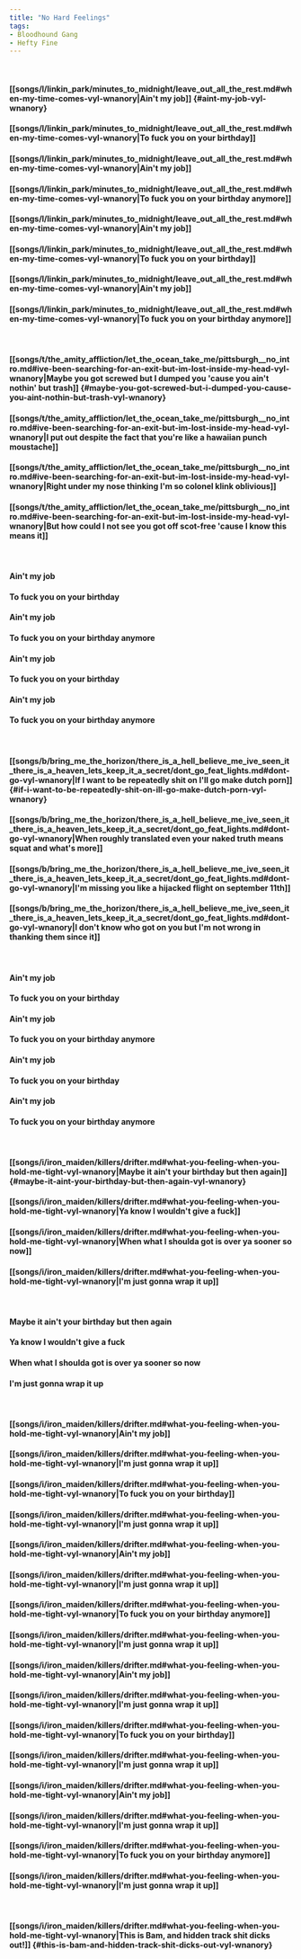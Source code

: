 ```yaml
---
title: "No Hard Feelings"
tags:
- Bloodhound Gang
- Hefty Fine
---
```

&nbsp;
#### [[songs/l/linkin_park/minutes_to_midnight/leave_out_all_the_rest.md#when-my-time-comes-vyl-wnanory|Ain't my job]] {#aint-my-job-vyl-wnanory}
#### [[songs/l/linkin_park/minutes_to_midnight/leave_out_all_the_rest.md#when-my-time-comes-vyl-wnanory|To fuck you on your birthday]]
#### [[songs/l/linkin_park/minutes_to_midnight/leave_out_all_the_rest.md#when-my-time-comes-vyl-wnanory|Ain't my job]]
#### [[songs/l/linkin_park/minutes_to_midnight/leave_out_all_the_rest.md#when-my-time-comes-vyl-wnanory|To fuck you on your birthday anymore]]
#### [[songs/l/linkin_park/minutes_to_midnight/leave_out_all_the_rest.md#when-my-time-comes-vyl-wnanory|Ain't my job]]
#### [[songs/l/linkin_park/minutes_to_midnight/leave_out_all_the_rest.md#when-my-time-comes-vyl-wnanory|To fuck you on your birthday]]
#### [[songs/l/linkin_park/minutes_to_midnight/leave_out_all_the_rest.md#when-my-time-comes-vyl-wnanory|Ain't my job]]
#### [[songs/l/linkin_park/minutes_to_midnight/leave_out_all_the_rest.md#when-my-time-comes-vyl-wnanory|To fuck you on your birthday anymore]]
&nbsp;
#### [[songs/t/the_amity_affliction/let_the_ocean_take_me/pittsburgh__no_intro.md#ive-been-searching-for-an-exit-but-im-lost-inside-my-head-vyl-wnanory|Maybe you got screwed but I dumped you 'cause you ain't nothin' but trash]] {#maybe-you-got-screwed-but-i-dumped-you-cause-you-aint-nothin-but-trash-vyl-wnanory}
#### [[songs/t/the_amity_affliction/let_the_ocean_take_me/pittsburgh__no_intro.md#ive-been-searching-for-an-exit-but-im-lost-inside-my-head-vyl-wnanory|I put out despite the fact that you're like a hawaiian punch moustache]]
#### [[songs/t/the_amity_affliction/let_the_ocean_take_me/pittsburgh__no_intro.md#ive-been-searching-for-an-exit-but-im-lost-inside-my-head-vyl-wnanory|Right under my nose thinking I'm so colonel klink oblivious]]
#### [[songs/t/the_amity_affliction/let_the_ocean_take_me/pittsburgh__no_intro.md#ive-been-searching-for-an-exit-but-im-lost-inside-my-head-vyl-wnanory|But how could I not see you got off scot-free 'cause I know this means it]]
&nbsp;
#### Ain't my job
#### To fuck you on your birthday
#### Ain't my job
#### To fuck you on your birthday anymore
#### Ain't my job
#### To fuck you on your birthday
#### Ain't my job
#### To fuck you on your birthday anymore
&nbsp;
#### [[songs/b/bring_me_the_horizon/there_is_a_hell_believe_me_ive_seen_it_there_is_a_heaven_lets_keep_it_a_secret/dont_go_feat_lights.md#dont-go-vyl-wnanory|If I want to be repeatedly shit on I'll go make dutch porn]] {#if-i-want-to-be-repeatedly-shit-on-ill-go-make-dutch-porn-vyl-wnanory}
#### [[songs/b/bring_me_the_horizon/there_is_a_hell_believe_me_ive_seen_it_there_is_a_heaven_lets_keep_it_a_secret/dont_go_feat_lights.md#dont-go-vyl-wnanory|When roughly translated even your naked truth means squat and what's more]]
#### [[songs/b/bring_me_the_horizon/there_is_a_hell_believe_me_ive_seen_it_there_is_a_heaven_lets_keep_it_a_secret/dont_go_feat_lights.md#dont-go-vyl-wnanory|I'm missing you like a hijacked flight on september 11th]]
#### [[songs/b/bring_me_the_horizon/there_is_a_hell_believe_me_ive_seen_it_there_is_a_heaven_lets_keep_it_a_secret/dont_go_feat_lights.md#dont-go-vyl-wnanory|I don't know who got on you but I'm not wrong in thanking them since it]]
&nbsp;
#### Ain't my job
#### To fuck you on your birthday
#### Ain't my job
#### To fuck you on your birthday anymore
#### Ain't my job
#### To fuck you on your birthday
#### Ain't my job
#### To fuck you on your birthday anymore
&nbsp;
#### [[songs/i/iron_maiden/killers/drifter.md#what-you-feeling-when-you-hold-me-tight-vyl-wnanory|Maybe it ain't your birthday but then again]] {#maybe-it-aint-your-birthday-but-then-again-vyl-wnanory}
#### [[songs/i/iron_maiden/killers/drifter.md#what-you-feeling-when-you-hold-me-tight-vyl-wnanory|Ya know I wouldn't give a fuck]]
#### [[songs/i/iron_maiden/killers/drifter.md#what-you-feeling-when-you-hold-me-tight-vyl-wnanory|When what I shoulda got is over ya sooner so now]]
#### [[songs/i/iron_maiden/killers/drifter.md#what-you-feeling-when-you-hold-me-tight-vyl-wnanory|I'm just gonna wrap it up]]
&nbsp;
#### Maybe it ain't your birthday but then again
#### Ya know I wouldn't give a fuck
#### When what I shoulda got is over ya sooner so now
#### I'm just gonna wrap it up
&nbsp;
#### [[songs/i/iron_maiden/killers/drifter.md#what-you-feeling-when-you-hold-me-tight-vyl-wnanory|Ain't my job]]
#### [[songs/i/iron_maiden/killers/drifter.md#what-you-feeling-when-you-hold-me-tight-vyl-wnanory|I'm just gonna wrap it up]]
#### [[songs/i/iron_maiden/killers/drifter.md#what-you-feeling-when-you-hold-me-tight-vyl-wnanory|To fuck you on your birthday]]
#### [[songs/i/iron_maiden/killers/drifter.md#what-you-feeling-when-you-hold-me-tight-vyl-wnanory|I'm just gonna wrap it up]]
#### [[songs/i/iron_maiden/killers/drifter.md#what-you-feeling-when-you-hold-me-tight-vyl-wnanory|Ain't my job]]
#### [[songs/i/iron_maiden/killers/drifter.md#what-you-feeling-when-you-hold-me-tight-vyl-wnanory|I'm just gonna wrap it up]]
#### [[songs/i/iron_maiden/killers/drifter.md#what-you-feeling-when-you-hold-me-tight-vyl-wnanory|To fuck you on your birthday anymore]]
#### [[songs/i/iron_maiden/killers/drifter.md#what-you-feeling-when-you-hold-me-tight-vyl-wnanory|I'm just gonna wrap it up]]
#### [[songs/i/iron_maiden/killers/drifter.md#what-you-feeling-when-you-hold-me-tight-vyl-wnanory|Ain't my job]]
#### [[songs/i/iron_maiden/killers/drifter.md#what-you-feeling-when-you-hold-me-tight-vyl-wnanory|I'm just gonna wrap it up]]
#### [[songs/i/iron_maiden/killers/drifter.md#what-you-feeling-when-you-hold-me-tight-vyl-wnanory|To fuck you on your birthday]]
#### [[songs/i/iron_maiden/killers/drifter.md#what-you-feeling-when-you-hold-me-tight-vyl-wnanory|I'm just gonna wrap it up]]
#### [[songs/i/iron_maiden/killers/drifter.md#what-you-feeling-when-you-hold-me-tight-vyl-wnanory|Ain't my job]]
#### [[songs/i/iron_maiden/killers/drifter.md#what-you-feeling-when-you-hold-me-tight-vyl-wnanory|I'm just gonna wrap it up]]
#### [[songs/i/iron_maiden/killers/drifter.md#what-you-feeling-when-you-hold-me-tight-vyl-wnanory|To fuck you on your birthday anymore]]
#### [[songs/i/iron_maiden/killers/drifter.md#what-you-feeling-when-you-hold-me-tight-vyl-wnanory|I'm just gonna wrap it up]]
&nbsp;
#### [[songs/i/iron_maiden/killers/drifter.md#what-you-feeling-when-you-hold-me-tight-vyl-wnanory|This is Bam, and hidden track shit dicks out!]] {#this-is-bam-and-hidden-track-shit-dicks-out-vyl-wnanory}
